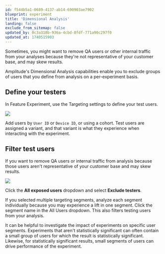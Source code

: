 ```yaml
---
id: f544b5a1-0689-4137-ab14-690903ae7902
blueprint: experiment
title: 'Dimensional Analysis'
landing: false
exclude_from_sitemap: false
updated_by: 0c3a318b-936a-4cbd-8fdf-771a90c297f0
updated_at: 1740515903
---
```

Sometimes, you might want to remove QA users or other internal traffic from your analyses because they're not representative of your customer base, and may skew results.

Amplitude's Dimensional Analysis capabilities enable you to exclude groups of users that you define from analysis on a per-experiment basis.

## Define your testers

In Feature Experiment, use the Targeting settings to define your test users.

![](statamic://asset::help_center_conversions::experiment/targeting-test-users.png)

Add users by `User ID` or `Device ID`, or using a cohort. Test users are assigned a variant, and that variant is what they experience when interacting with the experiment.

## Filter test users

If you want to remove QA users or internal traffic from analysis because those users aren't representative of your customer base and may skew results.

![](statamic://asset::help_center_conversions::experiment/exclude-testers.png)

Click the **All exposed users** dropdown and select **Exclude testers**. 

If you selected multiple targeting segments, analyze each segment individually because you may experience a lift in one segment. Click the segment name in the All Users dropdown. This also filters testing users from your analysis.

It can be helpful to investigate the impact of experiments on specific user segments. Experiments that aren't statistically significant can often contain a small group of users for which the result is statistically significant. Likewise, for statistically significant results, small segments of users can drive performance of the experiment.


